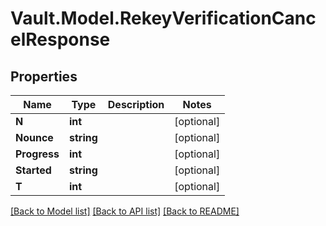 # Vault.Model.RekeyVerificationCancelResponse

## Properties

Name | Type | Description | Notes
------------ | ------------- | ------------- | -------------
**N** | **int** |  | [optional] 
**Nounce** | **string** |  | [optional] 
**Progress** | **int** |  | [optional] 
**Started** | **string** |  | [optional] 
**T** | **int** |  | [optional] 

[[Back to Model list]](../README.md#documentation-for-models) [[Back to API list]](../README.md#documentation-for-api-endpoints) [[Back to README]](../README.md)

